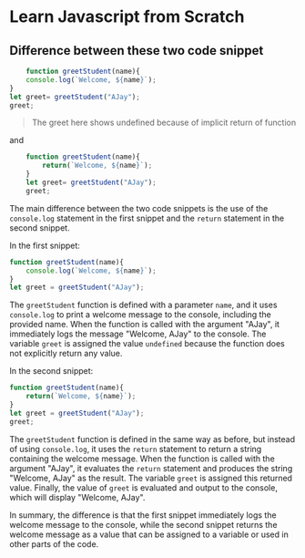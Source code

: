 # Learn Javascript from Scratch

## Difference between these two code snippet        
```javascript
    function greetStudent(name){
    console.log(`Welcome, ${name}`);
}
let greet= greetStudent("AJay");
greet;
```
> The greet here shows undefined because of implicit return of function

and 
```javascript
    function greetStudent(name){
        return(`Welcome, ${name}`);
    }
    let greet= greetStudent("AJay");
    greet;
```

The main difference between the two code snippets is the use of the `console.log` statement in the first snippet and the `return` statement in the second snippet.

In the first snippet:
```javascript
function greetStudent(name){
    console.log(`Welcome, ${name}`);
}
let greet = greetStudent("AJay");
```
The `greetStudent` function is defined with a parameter `name`, and it uses `console.log` to print a welcome message to the console, including the provided name. When the function is called with the argument "AJay", it immediately logs the message "Welcome, AJay" to the console. The variable `greet` is assigned the value `undefined` because the function does not explicitly return any value.

In the second snippet:
```javascript
function greetStudent(name){
    return(`Welcome, ${name}`);
}
let greet = greetStudent("AJay");
greet;
```
The `greetStudent` function is defined in the same way as before, but instead of using `console.log`, it uses the `return` statement to return a string containing the welcome message. When the function is called with the argument "AJay", it evaluates the `return` statement and produces the string "Welcome, AJay" as the result. The variable `greet` is assigned this returned value. Finally, the value of `greet` is evaluated and output to the console, which will display "Welcome, AJay".

In summary, the difference is that the first snippet immediately logs the welcome message to the console, while the second snippet returns the welcome message as a value that can be assigned to a variable or used in other parts of the code.
